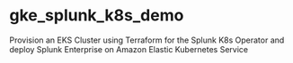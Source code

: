 # gke_splunk_k8s_demo
Provision an EKS Cluster using Terraform for the Splunk K8s Operator and deploy Splunk Enterprise on Amazon Elastic Kubernetes Service
